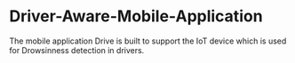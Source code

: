 # Driver-Aware-Mobile-Application
The mobile application Drive is built to support the IoT device which is used for Drowsinness detection in drivers.
